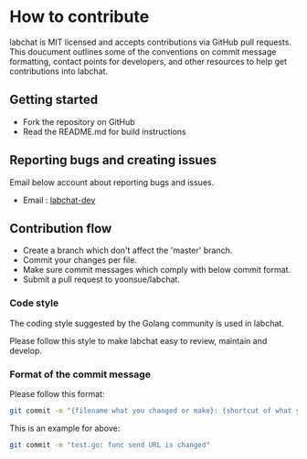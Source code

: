 # How to contribute
labchat is MIT licensed and accepts contributions via GitHub pull requests. This doucument outlines some of the conventions on commit message formatting, contact points for developers, and other resources to help get contributions into labchat.

## Getting started

- Fork the repository on GitHub
- Read the README.md for build instructions

## Reporting bugs and creating issues

Email below account about reporting bugs and issues.

- Email : [labchat-dev](https://groups.google.com/forum/?hl=en#!forum/labchat-dev)

## Contribution flow

- Create a branch which don't affect the 'master' branch.
- Commit your changes per file.
- Make sure commit messages which comply with below commit format.
- Submit a pull request to yoonsue/labchat.

### Code style

The coding style suggested by the Golang community is used in labchat.

Please follow this style to make labchat easy to review, maintain and develop.

### Format of the commit message

Please follow this format:
```sh
git commit -m "{filename what you changed or make}: {shortcut of what you changed}"
```

This is an example for above:
```sh
git commit -m "test.go: func send URL is changed"
```



